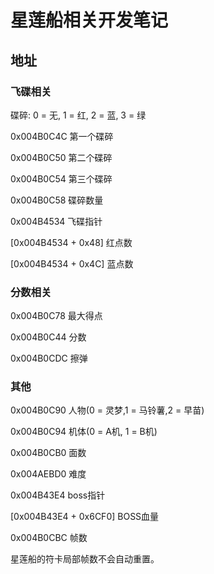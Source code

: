 # 星莲船相关开发笔记
## 地址
### 飞碟相关
碟碎: 0 = 无, 1 = 红, 2 = 蓝, 3 = 绿

0x004B0C4C 第一个碟碎 

0x004B0C50 第二个碟碎 

0x004B0C54 第三个碟碎 

0x004B0C58 碟碎数量

0x004B4534 飞碟指针

[0x004B4534 + 0x48] 红点数

[0x004B4534 + 0x4C] 蓝点数
### 分数相关
0x004B0C78 最大得点

0x004B0C44 分数

0x004B0CDC 擦弹
### 其他
0x004B0C90 人物(0 = 灵梦,1 = 马铃薯,2 = 早苗)

0x004B0C94 机体(0 = A机, 1 = B机)

0x004B0CB0 面数

0x004AEBD0 难度

0x004B43E4 boss指针

[0x004B43E4 + 0x6CF0] BOSS血量

0x004B0CBC 帧数

星莲船的符卡局部帧数不会自动重置。
